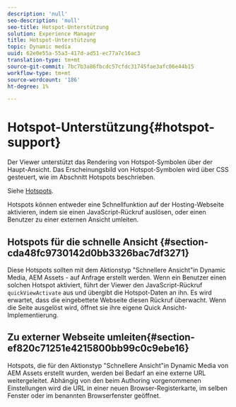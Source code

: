 ```yaml
---
description: 'null'
seo-description: 'null'
seo-title: Hotspot-Unterstützung
solution: Experience Manager
title: Hotspot-Unterstützung
topic: Dynamic media
uuid: 62e0e55a-55a3-417d-ad51-ec77a7c16ac3
translation-type: tm+mt
source-git-commit: 7bc7b3a86fbcdc57cfdc31745fae3afc06e44b15
workflow-type: tm+mt
source-wordcount: '186'
ht-degree: 1%

---
```



# Hotspot-Unterstützung{#hotspot-support}

Der Viewer unterstützt das Rendering von Hotspot-Symbolen über der Haupt-Ansicht. Das Erscheinungsbild von Hotspot-Symbolen wird über CSS gesteuert, wie im Abschnitt Hotspots beschrieben.

Siehe [Hotspots](../../c-html5-aem-asset-viewers/c-html5-aem-interactive-images/c-html5-aem-interactive-image-customizingviewer/r-html5-aem-int-image-customize-hotspots.md#reference-2ac3cc414ef2467390bf53145f1d8d74).

Hotspots können entweder eine Schnellfunktion auf der Hosting-Webseite aktivieren, indem sie einen JavaScript-Rückruf auslösen, oder einen Benutzer zu einer externen Ansicht umleiten.

## Hotspots für die schnelle Ansicht {#section-cda48fc9730142d0bb3326bac7df3271}

Diese Hotspots sollten mit dem Aktionstyp &quot;Schnellere Ansicht&quot;in Dynamic Media, AEM Assets - auf Anfrage erstellt werden. Wenn ein Benutzer einen solchen Hotspot aktiviert, führt der Viewer den JavaScript-Rückruf `quickViewActivate` aus und übergibt die Hotspot-Daten an ihn. Es wird erwartet, dass die eingebettete Webseite diesen Rückruf überwacht. Wenn die Seite ausgelöst wird, öffnet sie ihre eigene Quick Ansicht-Implementierung.

## Zu externer Webseite umleiten{#section-ef820c71251e4215800bb99c0c9ebe16}

Hotspots, die für den Aktionstyp &quot;Schnellere Ansicht&quot;in Dynamic Media von AEM Assets erstellt wurden, werden bei Bedarf an eine externe URL weitergeleitet. Abhängig von den beim Authoring vorgenommenen Einstellungen wird die URL in einer neuen Browser-Registerkarte, im selben Fenster oder im benannten Browserfenster geöffnet.
